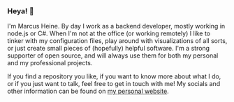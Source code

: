 ### Heya! 👋

I'm Marcus Heine. By day I work as a backend developer, mostly working in node.js or C#. When I'm not at the office (or working remotely) I like to tinker with my configuration files, play around with visualizations of all sorts, or just create small pieces of (hopefully) helpful software. I'm a strong supporter of open source, and will always use them for both my personal and my professional projects.

If you find a repository you like, if you want to know more about what I do, or if you just want to talk, feel free to get in touch with me! My socials and other information can be found on [my personal website](https://mheine.se). 
<!--
**mheine/mheine** is a ✨ _special_ ✨ repository because its `README.md` (this file) appears on your GitHub profile.

Here are some ideas to get you started:

- 🔭 I’m currently working on ...
- 🌱 I’m currently learning ...
- 👯 I’m looking to collaborate on ...
- 🤔 I’m looking for help with ...
- 💬 Ask me about ...
- 📫 How to reach me: ...
- 😄 Pronouns: ...
- ⚡ Fun fact: ...
-->
